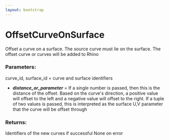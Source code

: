 ```yaml
---
layout: bootstrap
---
```


# OffsetCurveOnSurface

Offset a curve on a surface. The source curve must lie on the surface.
        The offset curve or curves will be added to Rhino
        

### Parameters:

curve_id, surface_id = curve and surface identifiers
- ***distance_or_parameter*** = If a single number is passed, then this is the
  distance of the offset. Based on the curve's direction, a positive value
  will offset to the left and a negative value will offset to the right.
  If a tuple of two values is passed, this is interpreted as the surface
  U,V parameter that the curve will be offset through
        

### Returns:


Identifiers of the new curves if successful
None on error
        

